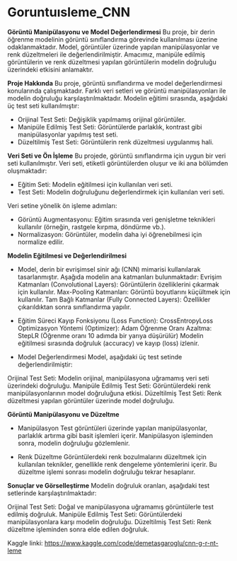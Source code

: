 # Goruntuısleme_CNN

**Görüntü Manipülasyonu ve Model Değerlendirmesi**
Bu proje, bir derin öğrenme modelinin görüntü sınıflandırma görevinde kullanılması üzerine odaklanmaktadır. Model, görüntüler üzerinde yapılan manipülasyonlar ve renk düzeltmeleri ile değerlendirilmiştir. Amacımız, manipüle edilmiş görüntülerin ve renk düzeltmesi yapılan görüntülerin modelin doğruluğu üzerindeki etkisini anlamaktır.

**Proje Hakkında**
Bu proje, görüntü sınıflandırma ve model değerlendirmesi konularında çalışmaktadır. Farklı veri setleri ve görüntü manipülasyonları ile modelin doğruluğu karşılaştırılmaktadır. Modelin eğitimi sırasında, aşağıdaki üç test seti kullanılmıştır:

* Orijinal Test Seti: Değişiklik yapılmamış orijinal görüntüler.
* Manipüle Edilmiş Test Seti: Görüntülerde parlaklık, kontrast gibi manipülasyonlar yapılmış test seti.
* Düzeltilmiş Test Seti: Görüntülerin renk düzeltmesi uygulanmış hali.

**Veri Seti ve Ön İşleme**
Bu projede, görüntü sınıflandırma için uygun bir veri seti kullanılmıştır. Veri seti, etiketli görüntülerden oluşur ve iki ana bölümden oluşmaktadır:

* Eğitim Seti: Modelin eğitilmesi için kullanılan veri seti.
* Test Seti: Modelin doğruluğunu değerlendirmek için kullanılan veri seti.

Veri setine yönelik ön işleme adımları:

* Görüntü Augmentasyonu: Eğitim sırasında veri genişletme teknikleri kullanılır (örneğin, rastgele kırpma, döndürme vb.).
* Normalizasyon: Görüntüler, modelin daha iyi öğrenebilmesi için normalize edilir. 

**Modelin Eğitilmesi ve Değerlendirilmesi**
* Model, derin bir evrişimsel sinir ağı (CNN) mimarisi kullanılarak tasarlanmıştır. Aşağıda modelin ana katmanları bulunmaktadır:
Evrişim Katmanları (Convolutional Layers): Görüntülerin özelliklerini çıkarmak için kullanılır.
Max-Pooling Katmanları: Görüntü boyutlarını küçültmek için kullanılır.
Tam Bağlı Katmanlar (Fully Connected Layers): Özellikler çıkarıldıktan sonra sınıflandırma yapılır. 

* Eğitim Süreci
Kayıp Fonksiyonu (Loss Function): CrossEntropyLoss
Optimizasyon Yöntemi (Optimizer): Adam
Öğrenme Oranı Azaltma: StepLR (Öğrenme oranı 10 adımda bir yarıya düşürülür)
Modelin eğitilmesi sırasında doğruluk (accuracy) ve kayıp (loss) izlenir.

* Model Değerlendirmesi
Model, aşağıdaki üç test setinde değerlendirilmiştir:

Orijinal Test Seti: Modelin orijinal, manipülasyona uğramamış veri seti üzerindeki doğruluğu.
Manipüle Edilmiş Test Seti: Görüntülerdeki renk manipülasyonlarının model doğruluğuna etkisi.
Düzeltilmiş Test Seti: Renk düzeltmesi yapılan görüntüler üzerinde model doğruluğu.

**Görüntü Manipülasyonu ve Düzeltme**
* Manipülasyon
Test görüntüleri üzerinde yapılan manipülasyonlar, parlaklık artırma gibi basit işlemleri içerir. Manipülasyon işleminden sonra, modelin doğruluğu gözlemlenir.

* Renk Düzeltme
Görüntülerdeki renk bozulmalarını düzeltmek için kullanılan teknikler, genellikle renk dengeleme yöntemlerini içerir. Bu düzeltme işlemi sonrası modelin doğruluğu tekrar hesaplanır.

**Sonuçlar ve Görselleştirme**
Modelin doğruluk oranları, aşağıdaki test setlerinde karşılaştırılmaktadır:

Orijinal Test Seti: Doğal ve manipülasyona uğramamış görüntülerle test edilmiş doğruluk.
Manipüle Edilmiş Test Seti: Görüntülerdeki manipülasyonlara karşı modelin doğruluğu.
Düzeltilmiş Test Seti: Renk düzeltme işleminden sonra elde edilen doğruluk. 

Kaggle linki: 
https://www.kaggle.com/code/demetasgaroglu/cnn-g-r-nt-leme

